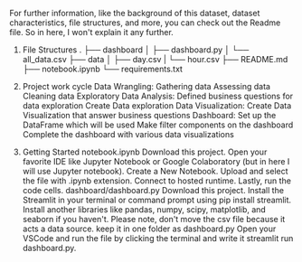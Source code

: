 For further information, like the background of this dataset, dataset characteristics, file structures, and more, you can check out the Readme file. So in here, I won't explain it any further.

1. File Structures
.
├── dashboard
│   ├── dashboard.py
│   └── all_data.csv
├── data
│   ├── day.csv
|   └── hour.csv
├── README.md
├── notebook.ipynb
└── requirements.txt
2. Project work cycle
Data Wrangling:
Gathering data
Assessing data
Cleaning data
Exploratory Data Analysis:
Defined business questions for data exploration
Create Data exploration
Data Visualization:
Create Data Visualization that answer business questions
Dashboard:
Set up the DataFrame which will be used
Make filter components on the dashboard
Complete the dashboard with various data visualizations

3. Getting Started
notebook.ipynb
Download this project.
Open your favorite IDE like Jupyter Notebook or Google Colaboratory (but in here I will use Jupyter notebook).
Create a New Notebook.
Upload and select the file with .ipynb extension.
Connect to hosted runtime.
Lastly, run the code cells.
dashboard/dashboard.py
Download this project.
Install the Streamlit in your terminal or command prompt using pip install streamlit. Install another libraries like pandas, numpy, scipy, matplotlib, and seaborn if you haven't.
Please note, don't move the csv file because it acts a data source. keep it in one folder as dashboard.py
Open your VSCode and run the file by clicking the terminal and write it streamlit run dashboard.py.
